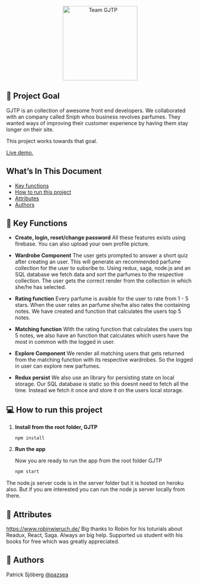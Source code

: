 <p align="center">
<a href=# >
    <img alt="Team GJTP" src="https://firebasestorage.googleapis.com/v0/b/gjtpsniph.appspot.com/o/appImages%2FsniphLogo.png?alt=media&token=9562e27a-c1d9-46fd-b760-c0625049e9a3" width="200" />
    </a>
</p>

## 🚩 Project Goal

GJTP is an collection of awesome front end developers. We collaborated with an company called Sniph whos business revolves parfumes. They wanted ways of improving their customer experience by having them stay longer on their site.

This project works towards that goal. 

  <a href="http://gjtp.surge.sh/" target="_blank">
    Live demo.
  </a>


## What’s In This Document

- [Key functions](#-key-functions)
- [How to run this project](#-how-to-run-this-project)
- [Attributes](#-attributes)
- [Authors](#-authors)



## 🔔 Key Functions

- **Create, login, reset/change password** All these features exists using firebase. You can also upload your own profile picture.

- **Wardrobe Component** The user gets prompted to answer a short quiz after creating an user. This will generate an recommended parfume collection for the user to subsribe to. Using redux, saga, node.js and an SQL database we fetch data and sort the parfumes to the respective collection. The user gets the correct render from the collection in which she/he has selected.

- **Rating function** Every parfume is avaible for the user to rate from 1 - 5 stars. When the user rates an parfume she/he also rates the containing notes. We have created and function that calculates the users top 5 notes.

- **Matching function** With the rating function that calculates the users top 5 notes, we also have an function that calculates which users have the most in common with the logged in user. 

- **Explore Component** We render all matching users that gets returned from the matching function with its respective wardrobes. So the logged in user can explore new parfumes.

- **Redux persist** We also use an library for persisting state on local storage. Our SQL database is static so this doesnt need to fetch all the time. Instead we fetch it once and store it on the users local storage.



## 💻 How to run this project
1. **Install from the root folder, GJTP**

   ```shell
   npm install

   ```

2. **Run the app**

   Now you are ready to run the app from the root folder GJTP

   ```sh
   npm start
   ```
The node.js server code is in the server folder but it is hosted on heroku also. But if you are interested you can run the node js server locally from there.
 
   
## 👏 Attributes
<a href="https://www.robinwieruch.de/">https://www.robinwieruch.de/</a> Big thanks to Robin for his toturials about Readux, React, Saga. Always an big help. Supported us student with his books for free which was greatly appreciated. <br>


## 📓 Authors
Patrick Sjöberg <a href="https://github.com/pazsea">@pazsea</a> 

